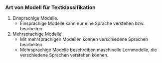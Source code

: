 ### Art von Modell für Textklassifikation
1. Einsprachige Modelle.
    - Einsprachige Modelle kann nur eine Sprache verstehen bzw. bearbeiten.
2. Mehrsprachige Modelle: 
    - Mit mehrsprachigen Modellen können verschiedene Sprachen bearbeiten.
    - Mehrsprachige Modelle beschreiben maschinelle Lernmodelle, die verschiedene Sprachen verstehen können.

